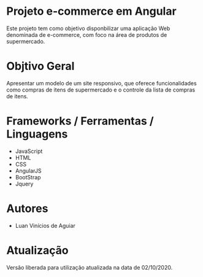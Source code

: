 # Projeto e-commerce em Angular
Este projeto tem como objetivo disponbilizar uma aplicação Web denominada de e-commerce, com foco na área de produtos de supermercado.

# Objtivo Geral

Apresentar um modelo de um site responsivo, que oferece funcionalidades como compras de itens de supermercado e o controle da lista de compras de itens.

# Frameworks / Ferramentas / Linguagens

- JavaScript
- HTML
- CSS
- AngularJS
- BootStrap
- Jquery

# Autores

- Luan Vinícios de Aguiar

# Atualização
Versão liberada para utilização atualizada na data de 02/10/2020.
